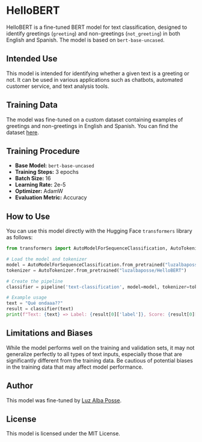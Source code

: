 # HelloBERT

HelloBERT is a fine-tuned BERT model for text classification, designed to identify greetings (`greeting`) and non-greetings (`not_greeting`) in both English and Spanish. The model is based on `bert-base-uncased`.

## Intended Use

This model is intended for identifying whether a given text is a greeting or not. It can be used in various applications such as chatbots, automated customer service, and text analysis tools.

## Training Data

The model was fine-tuned on a custom dataset containing examples of greetings and non-greetings in English and Spanish. You can find the dataset [here](https://github.com/luzalbaposse/HelloBERT/tree/main). 

## Training Procedure

- **Base Model:** `bert-base-uncased`
- **Training Steps:** 3 epochs
- **Batch Size:** 16
- **Learning Rate:** 2e-5
- **Optimizer:** AdamW
- **Evaluation Metric:** Accuracy

## How to Use

You can use this model directly with the Hugging Face `transformers` library as follows:

```python
from transformers import AutoModelForSequenceClassification, AutoTokenizer, pipeline

# Load the model and tokenizer
model = AutoModelForSequenceClassification.from_pretrained("luzalbaposse/HelloBERT")
tokenizer = AutoTokenizer.from_pretrained("luzalbaposse/HelloBERT")

# Create the pipeline
classifier = pipeline('text-classification', model=model, tokenizer=tokenizer)

# Example usage
text = "Qué ondaaa??"
result = classifier(text)
print(f"Text: {text} => Label: {result[0]['label']}, Score: {result[0]['score']}")
```

## Limitations and Biases

While the model performs well on the training and validation sets, it may not generalize perfectly to all types of text inputs, especially those that are significantly different from the training data. Be cautious of potential biases in the training data that may affect model performance.

## Author

This model was fine-tuned by [Luz Alba Posse](https://huggingface.co/luzalbaposse).

## License

This model is licensed under the MIT License.
